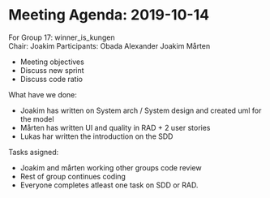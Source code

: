 # Meeting Agenda: 2019-10-14
For Group 17: winner_is_kungen  
Chair: Joakim
Participants: Obada Alexander Joakim Mårten
 
 * Meeting objectives
  * Discuss new sprint
  * Discuss code ratio
 
 
What have we done:
  * Joakim has written on System arch / System design and created uml for the model
  * Mårten has written UI and quality in RAD + 2 user stories
  * Lukas har written the introduction on the SDD

Tasks asigned:
  * Joakim and mårten working other groups code review
  * Rest of group continues coding
  * Everyone completes atleast one task on SDD or RAD.
 

